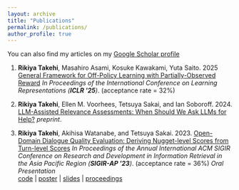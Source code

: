 ```yaml
---
layout: archive
title: "Publications"
permalink: /publications/
author_profile: true
---
```


You can also find my articles on my [Google Scholar profile](https://scholar.google.com/citations?user=9rS9VIYAAAAJ&hl=en)

1. **Rikiya Takehi**, Masahiro Asami, Kosuke Kawakami, Yuta Saito. 2025 [General Framework for Off-Policy Learning with Partially-Observed Reward](https://openreview.net/forum?id=mUbYof5MKp) _In Proceedings of the International Conference on Learning Representations (**ICLR '25**)_. (acceptance rate = 32%)

2. **Rikiya Takehi**, Ellen M. Voorhees, Tetsuya Sakai, and Ian Soboroff. 2024. [LLM-Assisted Relevance Assessments: When Should We Ask LLMs for Help?](https://arxiv.org/abs/2411.06877) _preprint_.

3. **Rikiya Takehi**, Akihisa Watanabe, and Tetsuya Sakai. 2023. [Open-Domain Dialogue Quality Evaluation: Deriving Nugget-level Scores from Turn-level Scores](https://doi.org/10.48550/arXiv.2310.00410) _In Proceedings of the Annual International ACM SIGIR Conference on Research and Development in Information Retrieval in the Asia Pacific Region (**SIGIR-AP '23**)_. (acceptance rate = 36%) _Oral Presentation_<br>
[code](https://github.com/RikiyaT/Nugget-Level-Evaluation) | [poster](https://drive.google.com/file/d/1M194h7nCFwUBVA3eqzapTNneDPFH4zUs/view?usp=sharing) | [slides](https://RikiyaT.github.io/files/nugeval/slides.pdf) | [proceedings](https://dl.acm.org/doi/abs/10.1145/3624918.3625338)
